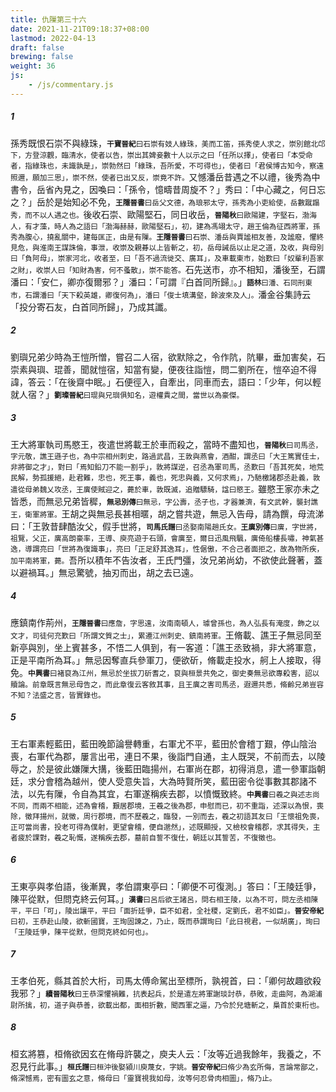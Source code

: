 ```yaml
---
title: 仇隟第三十六
date: 2021-11-21T09:18:37+08:00
lastmod: 2022-04-13
draft: false
brewing: false
weight: 36
js:
    - /js/commentary.js
---
```


##### 1

孫秀既恨石崇不與綠珠，<small>**干寶晉紀**曰石崇有妓人綠珠，美而工笛，孫秀使人求之，崇別館北邙下，方登涼觀，臨清水，使者以告，崇出其婢妾數十人以示之曰「任所以擇」，使者曰「本受命者，指綠珠也，未識孰是」，崇勃然曰「綠珠，吾所愛，不可得也」，使者曰「君侯博古知今，察遠照邇，願加三思」，崇不然，使者已出又反，崇竟不許。</small>又憾潘岳昔遇之不以禮，後秀為中書令，岳省內見之，因喚曰：「孫令，憶疇昔周旋不？」秀曰：「中心藏之，何日忘之？」岳於是始知必不免，<small>**王隱晉書**曰岳父文德，為琅邪太守，孫秀為小吏給使，岳數蹴蹋秀，而不以人遇之也。</small>後收石崇、歐陽堅石，同日收岳，<small>**晉陽秋**曰歐陽建，字堅石，渤海人，有才藻，時人為之語曰「渤海赫赫，歐陽堅石」，初，建為馮翊太守，趙王倫為征西將軍，孫秀為腹心，撓亂關中，建每匡正，由是有隟。**王隱晉書**曰石崇、潘岳與賈謐相友善，及謐廢，懼終見危，與淮南王謀誅倫，事泄，收崇及親朞以上皆斬之，初，岳母誡岳以止足之道，及收，與母別曰「負阿母」，崇家河北，收者至，曰「吾不過流徙交、廣耳」，及車載東市，始歎曰「奴輩利吾家之財」，收崇人曰「知財為害，何不蚤散」，崇不能答。</small>石先送市，亦不相知，潘後至，石謂潘曰：「安仁，卿亦復爾邪？」潘曰：「可謂『白首同所歸』。」<small>**語林**曰潘、石同刑東市，石謂潘曰「天下殺英雄，卿復何為」，潘曰「俊士填溝壑，餘波來及人」。</small>潘金谷集詩云「投分寄石友，白首同所歸」，乃成其讖。

##### 2

劉璵兄弟少時為王愷所憎，嘗召二人宿，欲默除之，令作阬，阬畢，垂加害矣，石崇素與璵、琨善，聞就愷宿，知當有變，便夜往詣愷，問二劉所在，愷卒迫不得諱，答云：「在後齋中眠。」石便徑入，自牽出，同車而去，語曰：「少年，何以輕就人宿？」<small>**劉璨晉紀**曰琨與兄璵俱知名，遊權貴之間，當世以為豪傑。</small>

##### 3

王大將軍執司馬愍王，夜遣世將載王於車而殺之，當時不盡知也，<small>**晉陽秋**曰司馬丞，字元敬，譙王遜子也，為中宗相州刺史，路過武昌，王敦與燕會，酒酣，謂丞曰「大王篤實佳士，非將御之才」，對曰「焉知鉛刀不能一割乎」，敦將謀逆，召丞為軍司馬，丞歎曰「吾其死矣，地荒民解，勢孤援絕，赴君難，忠也，死王事，義也，死忠與義，又何求焉」，乃馳檄諸郡丞赴義，敦遣從母弟魏乂攻丞，王廙使賊迎之，薨於車，敦既滅，追贈驃騎，諡曰愍王。</small>雖愍王家亦未之皆悉，而無忌兄弟皆穉，<small>**無忌別傳**曰無忌，字公壽，丞子也，才器兼濟，有文武幹，襲封譙王，衛軍將軍。</small>王胡之與無忌長甚相暱，胡之嘗共遊，無忌入告母，請為饌，母流涕曰：「王敦昔肆酷汝父，假手世將，<small>**司馬氏譜**曰丞娶南陽趙氏女。**王廙別傳**曰廙，字世將，祖覽，父正，廙高朗豪率，王導、庾亮遊于石頭，會廙至，爾日迅風飛颿，廙倚船樓長嘯，神氣甚逸，導謂亮曰「世將為復識事」，亮曰「正足舒其逸耳」，性倨傲，不合己者面拒之，故為物所疾，加平南將軍，薨。</small>吾所以積年不告汝者，王氏門彊，汝兄弟尚幼，不欲使此聲著，蓋以避禍耳。」無忌驚號，抽刃而出，胡之去已遠。

##### 4

應鎮南作荊州，<small>**王隱晉書**曰應詹，字思遠，汝南南頓人，璩曾孫也，為人弘長有淹度，飾之以文才，司徒何充歎曰「所謂文質之士」，累遷江州刺史、鎮南將軍。</small>王脩載、譙王子無忌同至新亭與別，坐上賓甚多，不悟二人俱到，有一客道：「譙王丞致禍，非大將軍意，正是平南所為耳。」無忌因奪直兵參軍刀，便欲斫，脩載走投水，舸上人接取，得免。<small>**中興書**曰褚裒為江州，無忌於坐拔刀斫耆之，裒與桓景共免之，御史奏無忌欲專殺害，詔以贖論。前章既言無忌母告之，而此章復云客敘其事，且王廙之害司馬丞，遐邇共悉，脩齡兄弟豈容不知？法盛之言，皆實錄也。</small>

##### 5

王右軍素輕藍田，藍田晚節論譽轉重，右軍尤不平，藍田於會稽丁艱，停山陰治喪，右軍代為郡，屢言出弔，連日不果，後詣門自通，主人既哭，不前而去，以陵辱之，於是彼此嫌隟大搆，後藍田臨揚州，右軍尚在郡，初得消息，遣一參軍詣朝廷，求分會稽為越州，使人受意失旨，大為時賢所笑，藍田密令從事數其郡諸不法，以先有隟，令自為其宜，右軍遂稱疾去郡，以憤慨致終。<small>**中興書**曰羲之與述志尚不同，而兩不相能，述為會稽，艱居郡境，王羲之後為郡，申慰而已，初不重詣，述深以為恨，喪除，徵拜揚州，就徵，周行郡境，而不歷羲之，臨發，一別而去，羲之初語其友曰「王懷祖免喪，正可當尚書，投老可得為僕射，更望會稽，便自邈然」，述既顯授，又檢校會稽郡，求其得失，主者疲於課對，羲之恥慨，遂稱疾去郡，墓前自誓不復仕，朝廷以其誓苦，不復徵也。</small>

##### 6

王東亭與孝伯語，後漸異，孝伯謂東亭曰：「卿便不可復測。」答曰：「王陵廷爭，陳平從默，但問克終云何耳。」<small>**漢書**曰呂后欲王諸呂，問右相王陵，以為不可，問左丞相陳平，平曰「可」，陵出讓平，平曰「面折廷爭，臣不如君，全社稷，定劉氏，君不如臣」。**晉安帝紀**曰初，王恭赴山陵，欲斬國寶，王珣固諫之，乃止，既而恭謂珣曰「此日視君，一似胡廣」，珣曰「王陵廷爭，陳平從默，但問克終如何也」。</small>

##### 7

王孝伯死，縣其首於大桁，司馬太傅命駕出至標所，孰視首，曰：「卿何故趣欲殺我邪？」<small>**續晉陽秋**曰王恭深懼禍難，抗表起兵，於是遣左將軍謝琰討恭，恭敗，走曲阿，為湖浦尉所擒，初，道子與恭善，欲載出都，面相折數，聞西軍之逼，乃令於兒塘斬之，梟首於東桁也。</small>

##### 8

桓玄將篡，桓脩欲因玄在脩母許襲之，庾夫人云：「汝等近過我餘年，我養之，不忍見行此事。」<small>**桓氏譜**曰桓沖後娶潁川庾蔑女，字姚。**晉安帝紀**曰脩少為玄所侮，言論常鄙之，脩深憾焉，密有圖玄之意，脩母曰「靈寶視我如母，汝等何忍骨肉相圖」，脩乃止。</small>